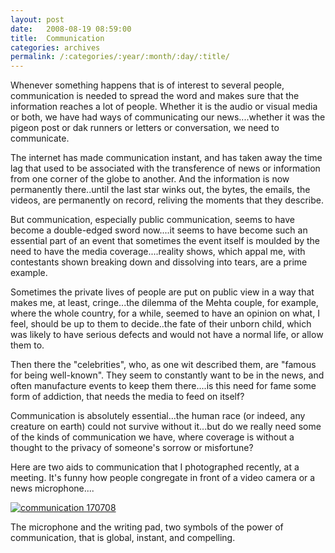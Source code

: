 ```yaml
---
layout: post
date:	2008-08-19 08:59:00
title:  Communication
categories: archives
permalink: /:categories/:year/:month/:day/:title/
---
```

Whenever something happens that is of interest to several people, communication is needed to spread the word and makes sure that the information reaches a lot of people. Whether it is the audio or visual media or both, we have had ways of communicating our news....whether it was the pigeon post or dak runners or letters or conversation, we need to communicate.

The internet has made communication instant, and has taken away the time lag that used to be associated with the transference of news or information from one corner of the globe to another. And the information is now permanently there..until the last star winks out, the bytes, the emails, the videos, are permanently on record, reliving the moments that they describe.

But communication, especially public communication, seems to have become a double-edged sword now....it seems to have become such an essential part of an event that sometimes the event itself is moulded by the need to have the media coverage....reality shows, which appal me, with contestants shown breaking down and dissolving into tears, are a prime example.


Sometimes the private lives of people are put on public view in a way that makes me, at least, cringe...the dilemma of the Mehta couple, for example, where the whole country, for a while, seemed to have an opinion on what, I feel, should be up to them to decide..the fate of their unborn child, which was likely to have serious defects and would not have a normal life, or allow them to. 


Then there the "celebrities", who, as one wit described them, are "famous for being well-known". They seem to constantly want to be in the news, and often manufacture events to keep them there....is this need for fame  some form of addiction, that needs the media to feed on itself?

Communication is absolutely essential...the human race (or indeed, any creature on earth) could not survive without it...but do we really need some of the kinds of communication we have, where   coverage is without a thought to the privacy of someone's sorrow or misfortune?

Here are two aids to communication that I photographed recently, at a meeting. It's funny how people congregate in front of a video camera or a news microphone....

<a href="http://s297.photobucket.com/albums/mm205/depontis/?action=view&current=IMG_4345-1.jpg" target="_blank"><img src="http://i297.photobucket.com/albums/mm205/depontis/IMG_4345-1.jpg" border="0" alt="communication 170708"></a>

The microphone and the writing pad, two symbols of the power of  communication, that is global,  instant, and compelling.
